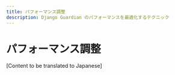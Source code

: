 ```yaml
---
title: パフォーマンス調整
description: Django Guardian のパフォーマンスを最適化するテクニック
---
```


# パフォーマンス調整

[Content to be translated to Japanese]

<!-- This page content will be translated from the main English userguide/performance.md -->
